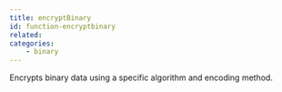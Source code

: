 ```yaml
---
title: encryptBinary
id: function-encryptbinary
related:
categories:
    - binary
---
```


Encrypts binary data using a specific algorithm and encoding method.